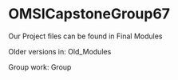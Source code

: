 # OMSICapstoneGroup67

Our Project files can be found in Final Modules

Older versions in: Old_Modules

Group work: Group
